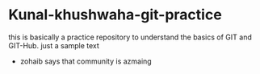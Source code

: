 # Kunal-khushwaha-git-practice
this is basically a practice repository to understand the basics of GIT and GIT-Hub.
just a sample text
- zohaib says that community is azmaing